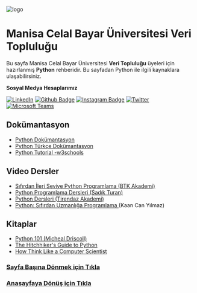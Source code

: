 ![logo](https://i.hizliresim.com/tkcmbo8.jpg)
# Manisa Celal Bayar Üniversitesi Veri Topluluğu #
Bu sayfa Manisa Celal Bayar Üniversitesi **Veri Topluluğu** üyeleri için hazırlanmış **Python** rehberidir.
Bu sayfadan Python ile ilgili kaynaklara ulaşabilirsiniz.

**Sosyal Medya Hesaplarımız**

[![LinkedIn](https://img.shields.io/badge/LinkedIn-%230077B5.svg?&style=flat-square&logo=linkedin&logoColor=white)](https://www.linkedin.com/company/verimcbu/)
[![Github Badge](https://img.shields.io/badge/-Github-000?style=quare&labelColor=000&logo=Github&logoColor=white&link=link)](https://github.com/Veri-Web)
[![Instagram Badge](https://img.shields.io/badge/-Instagram-C13584?style=flat-quare&labelColor=C13584&logo=instagram&logoColor=white&link=link)](https://www.instagram.com/verimcbu/)    [![Twitter](https://img.shields.io/badge/Twitter-%231DA1F2.svg?&style=flat-square&logo=twitter&logoColor=white)](https://twitter.com/verimcbu)[![Microsoft Teams](https://img.shields.io/badge/%20-Microsoft%20Teams-blue)](https://teams.microsoft.com/l/team/19%3a1CRwwN4CIxhszcmwMP21pOHAIIfz5NqqpnHvzTpdggI1%40thread.tacv2/conversations?groupId=43c41ff4-f472-4916-9b28-08e813dc9ed1&tenantId=e21375a3-27e8-43e1-9c27-82155d13eb80)


## Dokümantasyon
* [Python Dokümantasyon](https://docs.python.org/3/)
* [Python Türkçe Dokümantasyon](https://python.yemreak.com/temel/dokuemantasyon)
* [Python Tutorial -w3schools](https://www.w3schools.com/python/default.asp)

## Video Dersler
* [Sıfırdan İleri Seviye Python Programlama (BTK Akademi)](https://www.btkakademi.gov.tr/portal/course/sifirdan-ileri-seviye-python-programlama-5877)
* [Python Programlama Dersleri (Sadık Turan)](https://www.youtube.com/playlist?list=PLXuv2PShkuHwGWVVBIffQYJGFLL-lGqsY)
* [Python Dersleri (Tirendaz Akademi)](https://youtube.com/playlist?list=PLfMRLSpipmfvXkTUYk8hCY0Ql8B0cHlpt)
* [Python: Sıfırdan Uzmanlığa Programlama ](https://www.udemy.com/python-sfrdan-uzmanlga-programlama-1/) (Kaan Can Yılmaz)

## Kitaplar
* [Python 101 (Micheal Driscoll)](https://leanpub.com/python_101)
* [The Hitchhiker's Guide to Python](https://docs.python-guide.org/)
* [How Think Like a Computer Scientist](http://openbookproject.net/thinkcs/python/english3e/)

### [Sayfa Başına Dönmek için Tıkla](#İçindekiler)
### [Anasayfaya Dönüş için Tıkla](https://github.com/Furk4nBulut/Veri-Billimi-Toplulugu-Rehber)


